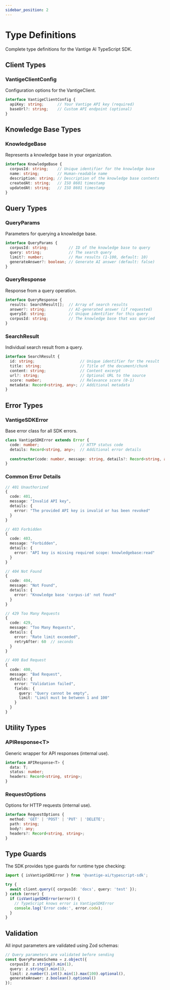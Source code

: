 ```yaml
---
sidebar_position: 2
---
```


# Type Definitions

Complete type definitions for the Vantige AI TypeScript SDK.

## Client Types

### VantigeClientConfig

Configuration options for the VantigeClient.

```typescript
interface VantigeClientConfig {
  apiKey: string;      // Your Vantige API key (required)
  baseUrl?: string;    // Custom API endpoint (optional)
}
```

## Knowledge Base Types

### KnowledgeBase

Represents a knowledge base in your organization.

```typescript
interface KnowledgeBase {
  corpusId: string;    // Unique identifier for the knowledge base
  name: string;        // Human-readable name
  description: string; // Description of the knowledge base contents
  createdAt: string;   // ISO 8601 timestamp
  updatedAt: string;   // ISO 8601 timestamp
}
```

## Query Types

### QueryParams

Parameters for querying a knowledge base.

```typescript
interface QueryParams {
  corpusId: string;         // ID of the knowledge base to query
  query: string;            // The search query
  limit?: number;           // Max results (1-100, default: 10)
  generateAnswer?: boolean; // Generate AI answer (default: false)
}
```

### QueryResponse

Response from a query operation.

```typescript
interface QueryResponse {
  results: SearchResult[];  // Array of search results
  answer?: string;          // AI-generated answer (if requested)
  queryId: string;          // Unique identifier for this query
  corpusId: string;         // The knowledge base that was queried
}
```

### SearchResult

Individual search result from a query.

```typescript
interface SearchResult {
  id: string;                    // Unique identifier for the result
  title: string;                 // Title of the document/chunk
  content: string;               // Content excerpt
  url?: string;                  // Optional URL to the source
  score: number;                 // Relevance score (0-1)
  metadata: Record<string, any>; // Additional metadata
}
```

## Error Types

### VantigeSDKError

Base error class for all SDK errors.

```typescript
class VantigeSDKError extends Error {
  code: number;                  // HTTP status code
  details: Record<string, any>;  // Additional error details
  
  constructor(code: number, message: string, details?: Record<string, any>);
}
```

### Common Error Details

```typescript
// 401 Unauthorized
{
  code: 401,
  message: "Invalid API key",
  details: {
    error: "The provided API key is invalid or has been revoked"
  }
}

// 403 Forbidden
{
  code: 403,
  message: "Forbidden",
  details: {
    error: "API key is missing required scope: knowledgebase:read"
  }
}

// 404 Not Found
{
  code: 404,
  message: "Not Found",
  details: {
    error: "Knowledge base 'corpus-id' not found"
  }
}

// 429 Too Many Requests
{
  code: 429,
  message: "Too Many Requests",
  details: {
    error: "Rate limit exceeded",
    retryAfter: 60  // seconds
  }
}

// 400 Bad Request
{
  code: 400,
  message: "Bad Request",
  details: {
    error: "Validation failed",
    fields: {
      query: "Query cannot be empty",
      limit: "Limit must be between 1 and 100"
    }
  }
}
```

## Utility Types

### APIResponse\<T\>

Generic wrapper for API responses (internal use).

```typescript
interface APIResponse<T> {
  data: T;
  status: number;
  headers: Record<string, string>;
}
```

### RequestOptions

Options for HTTP requests (internal use).

```typescript
interface RequestOptions {
  method: 'GET' | 'POST' | 'PUT' | 'DELETE';
  path: string;
  body?: any;
  headers?: Record<string, string>;
}
```

## Type Guards

The SDK provides type guards for runtime type checking:

```typescript
import { isVantigeSDKError } from '@vantige-ai/typescript-sdk';

try {
  await client.query({ corpusId: 'docs', query: 'test' });
} catch (error) {
  if (isVantigeSDKError(error)) {
    // TypeScript knows error is VantigeSDKError
    console.log('Error code:', error.code);
  }
}
```

## Validation

All input parameters are validated using Zod schemas:

```typescript
// Query parameters are validated before sending
const QueryParamsSchema = z.object({
  corpusId: z.string().min(1),
  query: z.string().min(1),
  limit: z.number().int().min(1).max(100).optional(),
  generateAnswer: z.boolean().optional()
});
```